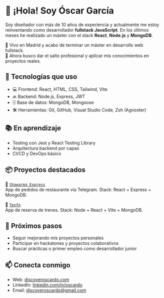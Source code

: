 # 👋 ¡Hola! Soy Óscar García


Soy diseñador con más de 10 años de experiencia y actualmente me estoy reinventando como desarrollador **fullstack JavaScript**. 
En los últimos meses he realizado un máster con el stack **React**, **Node.js** y **MongoDB**.

📍 Vivo en Madrid y acabo de terminar un máster en desarrollo web fullstack.  
🎯 Ahora busco dar el salto profesional y aplicar mis conocimientos en proyectos reales.


## 🚀 Tecnologías que uso

- 💻 Frontend: React, HTML, CSS, Tailwind, Vite
- 🔙 Backend: Node.js, Express, JWT
- 🗄️ Base de datos: MongoDB, Mongoose
- 🛠️ Herramientas: Git, GitHub, Visual Studio Code, Zsh (Agnoster)

## 📚 En aprendizaje

- Testing con Jest y React Testing Library
- Arquitectura backend por capas
- CI/CD y DevOps básico

## 📦 Proyectos destacados

🧪 [`Shawarma Express`](https://github.com/discoveroscardo/shawarma-express)  
App de pedidos de restaurante vía Telegram. Stack: React + Express + MongoDB.

🧱 [`Tenfe`](https://tenfe.onrender.com/)  
App de reserva de trenes. Stack: Node + React + Vite + MongoDB.

## 🧭 Próximos pasos

- Seguir mejorando mis proyectos personales
- Participar en hackatones y proyectos colaborativos
- Buscar prácticas o primer empleo como desarrollador junior

## 📫 Conecta conmigo

- Web: [discoveroscardo.com](https://discoveroscardo.com)
- LinkedIn: [linkedin.com/in/oscardo](https://www.linkedin.com/in/oscardo/)
- Email: discoveroscardo@gmail.com
